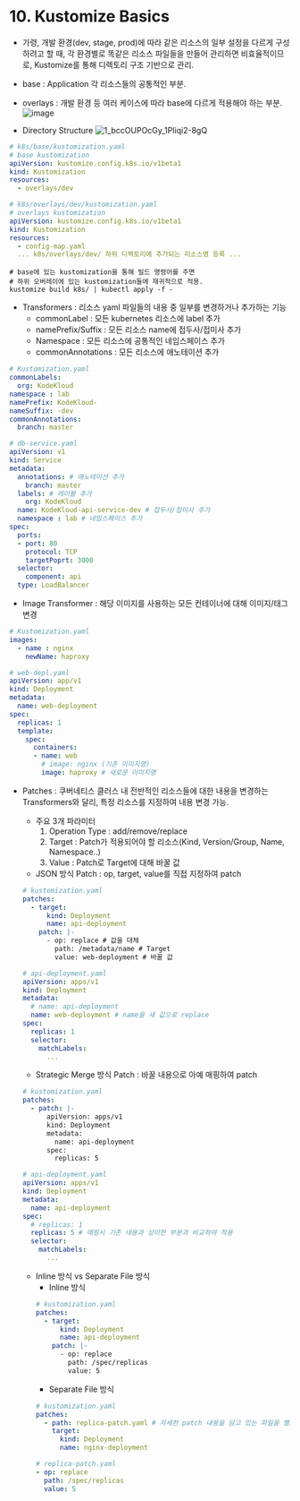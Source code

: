 # 10. Kustomize Basics
- 가령, 개발 환경(dev, stage, prod)에 따라 같은 리소스의 일부 설정을 다르게 구성하려고 할 때,
  각 환경별로 똑같은 리소스 파일들을 만들어 관리하면 비효율적이므로, Kustomize를 통해 디렉토리 구조 기반으로 관리.  
- base : Application 각 리소스들의 공통적인 부분.  
- overlays : 개발 환경 등 여러 케이스에 따라 base에 다르게 적용해야 하는 부분.  
![image](https://github.com/user-attachments/assets/ef167f32-857c-4aa0-b1bf-ff6f99551e74)

- Directory Structure
![1_bccOUPOcGy_1PIiqi2-8gQ](https://github.com/user-attachments/assets/5b277854-e64f-4aee-9377-7f9319c0f03c)


``` yaml
# k8s/base/kustomization.yaml
# base kustomization
apiVersion: kustomize.config.k8s.io/v1beta1
kind: Kustomization
resources:
  - overlays/dev
```
``` yaml
# k8s/overlays/dev/kustomization.yaml
# overlays kustomization
apiVersion: kustomize.config.k8s.io/v1beta1
kind: Kustomization
resources:
  - config-map.yaml
  ... k8s/overlays/dev/ 하위 디렉토리에 추가되는 리소스명 등록 ...
```
```
# base에 있는 kustomization을 통해 빌드 명령어를 주면  
# 하위 오버레이에 있는 kustomization들에 재귀적으로 적용.  
kustomize build k8s/ | kubectl apply -f -
```

- Transformers : 리소스 yaml 파일들의 내용 중 일부를 변경하거나 추가하는 기능  
  - commonLabel : 모든 kubernetes 리소스에 label 추가  
  - namePrefix/Suffix : 모든 리소스 name에 접두사/접미사 추가  
  - Namespace : 모든 리소스에 공통적인 네임스페이스 추가  
  - commonAnnotations : 모든 리소스에 애노테이션 추가
 
``` yaml
# Kustomization.yaml
commonLabels:
  org: KodeKloud
namespace : lab
namePrefix: KodeKloud-
nameSuffix: -dev
commonAnnotations:
  branch: master
```
``` yaml
# db-service.yaml
apiVersion: v1
kind: Service
metadata:
  annotations: # 애노테이션 추가
    branch: master
  labels: # 레이블 추가
    org: KodeKloud
  name: KodeKloud-api-service-dev # 접두사/접미사 추가
  namespace : lab # 네임스페이스 추가
spec:
  ports:
  - port: 80
    protocol: TCP
    targetPoprt: 3000
  selector:
    component: api
  type: LoadBalancer
```

- Image Transformer : 해당 이미지를 사용하는 모든 컨테이너에 대해 이미지/태그 변경
``` yaml
# Kustomization.yaml
images:
  - name : nginx
    newName: haproxy
```
``` yaml
# web-depl.yaml
apiVersion: app/v1
kind: Deployment
metadata:
  name: web-deployment
spec:
  replicas: 1
  template:
    spec:
      containers:
      - name: web
        # image: nginx (기존 이미지명)
        image: haproxy # 새로운 이미지명
```

- Patches : 쿠버네티스 클러스 내 전반적인 리소스들에 대한 내용을 변경하는 Transformers와 달리, 특정 리소스를 지정하여 내용 변경 가능.  
  - 주요 3개 파라미터  
    1) Operation Type : add/remove/replace  
    2) Target : Patch가 적용되어야 할 리소스(Kind, Version/Group, Name, Namespace..)  
    3) Value : Patch로 Target에 대해 바꿀 값  
  - JSON 방식 Patch : op, target, value를 직접 지정하여 patch
  ``` yaml
  # kustomization.yaml
  patches:
    - target:
        kind: Deployment
        name: api-deployment
      patch: |-
        - op: replace # 값을 대체
          path: /metadata/name # Target
          value: web-deployment # 바꿀 값
  ```
  ``` yaml
  # api-deployment.yaml
  apiVersion: apps/v1
  kind: Deployment
  metadata:
    # name: api-deployment 
    name: web-deployment # name을 새 값으로 replace
  spec:
    replicas: 1
    selector:
      matchLabels:
        ...
  ```

  - Strategic Merge 방식 Patch : 바꿀 내용으로 아예 매핑하여 patch
  ``` yaml
  # kustomization.yaml
  patches:
    - patch: |-
        apiVersion: apps/v1
        kind: Deployment
        metadata:
          name: api-deployment
        spec:
          replicas: 5
  ```
  ``` yaml
  # api-deployment.yaml
  apiVersion: apps/v1
  kind: Deployment
  metadata:
    name: api-deployment 
  spec:
    # replicas: 1
    replicas: 5 # 매핑시 기존 내용과 상이한 부분과 비교하여 적용 
    selector:
      matchLabels:
        ...
  ```

  - Inline 방식 vs Separate File 방식
    - Inline 방식
    ``` yaml
    # kustomization.yaml
    patches:
      - target:
          kind: Deployment
          name: api-deployment
        patch: |-
          - op: replace
            path: /spec/replicas
            value: 5
    ```
    - Separate File 방식
    ``` yaml
    # kustomization.yaml
    patches:
      - path: replica-patch.yaml # 자세한 patch 내용을 담고 있는 파일을 별도로 지정
        target:
          kind: Deployment
          name: nginx-deployment
    ```
    ``` yaml
    # replica-patch.yaml
    - op: replace
      path: /spec/replicas
      value: 5
    ```
